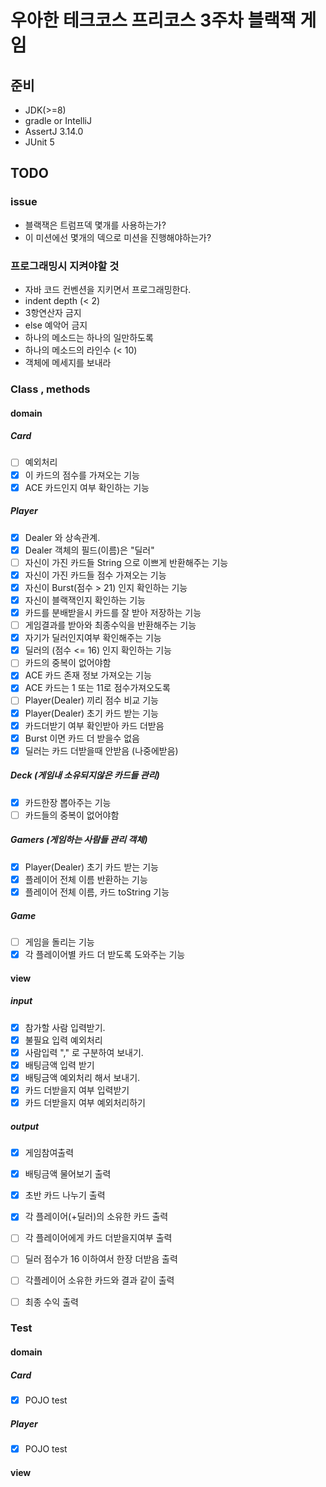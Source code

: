 # 우아한 테크코스 프리코스 3주차 블랙잭 게임

## 준비

- JDK(>=8)
- gradle or IntelliJ
- AssertJ 3.14.0
- JUnit 5

## TODO

### issue

- 블랙잭은 트럼프덱 몇개를 사용하는가?
- 이 미션에선 몇개의 덱으로 미션을 진행해야하는가?


### 프로그래밍시 지켜야할 것

- 자바 코드 컨벤션을 지키면서 프로그래밍한다.
- indent depth (< 2)
- 3항연산자 금지
- else 예악어 금지
- 하나의 메소드는 하나의 일만하도록
- 하나의 메소드의 라인수 (< 10)
- 객체에 메세지를 보내라

### Class , methods

#### domain

##### Card

- [ ] 예외처리
- [x] 이 카드의 점수를 가져오는 기능
- [x] ACE 카드인지 여부 확인하는 기능

##### Player

- [x] Dealer 와 상속관계.
- [x] Dealer 객체의 필드(이름)은 "딜러"
- [ ] 자신이 가진 카드들 String 으로 이쁘게 반환해주는 기능
- [x] 자신이 가진 카드들 점수 가져오는 기능
- [x] 자신이 Burst(점수 > 21) 인지 확인하는 기능
- [x] 자신이 블랙잭인지 확인하는 기능
- [x] 카드를 분배받을시 카드를 잘 받아 저장하는 기능
- [ ] 게임결과를 받아와 최종수익을 반환해주는 기능
- [x] 자기가 딜러인지여부 확인해주는 기능
- [x] 딜러의 (점수 <= 16) 인지 확인하는 기능
- [ ] 카드의 중복이 없어야함
- [x] ACE 카드 존재 정보 가져오는 기능
- [x] ACE 카드는 1 또는 11로 점수가져오도록
- [ ] Player(Dealer) 끼리 점수 비교 기능
- [x] Player(Dealer) 초기 카드 받는 기능
- [x] 카드더받기 여부 확인받아 카드 더받음
- [x] Burst 이면 카드 더 받을수 없음
- [x] 딜러는 카드 더받을때 안받음 (나중에받음)

##### Deck (게임내 소유되지않은 카드들 관리)

- [x] 카드한장 뽑아주는 기능
- [ ] 카드들의 중복이 없어야함

##### Gamers (게임하는 사람들 관리 객체)

- [x] Player(Dealer) 초기 카드 받는 기능
- [x] 플레이어 전체 이름 반환하는 기능
- [x] 플레이어 전체 이름, 카드 toString 기능

##### Game

- [ ] 게임을 돌리는 기능
- [x] 각 플레이어별 카드 더 받도록 도와주는 기능

#### view

##### input

- [x] 참가할 사람 입력받기.
- [x] 불필요 입력 예외처리
- [x] 사람입력 "," 로 구분하여 보내기.
- [x] 배팅금액 입력 받기
- [x] 배팅금액 예외처리 해서 보내기.
- [x] 카드 더받을지 여부 입력받기
- [x] 카드 더받을지 여부 예외처리하기

##### output

- [x] 게임참여출력
- [x] 배팅금액 물어보기 출력
- [x] 초반 카드 나누기 출력
- [x] 각 플레이어(+딜러)의 소유한 카드 출력
- [ ] 각 플레이어에게 카드 더받을지여부 출력
- [ ] 딜러 점수가 16 이하여서 한장 더받음 출력
- [ ] 각플레이어 소유한 카드와 결과 같이 출력
- [ ] 최종 수익 출력


### Test

#### domain

##### Card

- [x] POJO test

##### Player

- [x] POJO test

#### view